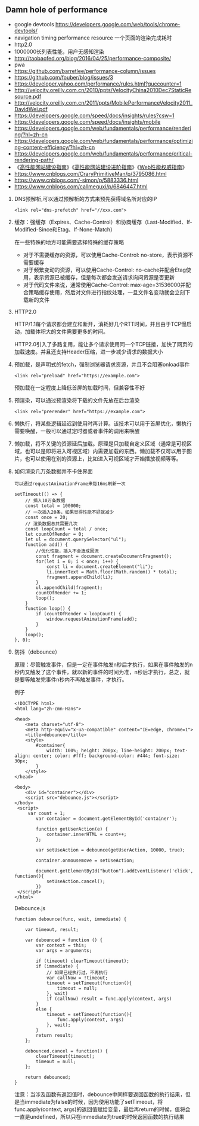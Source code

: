 ## Damn hole of performance

- google devtools https://developers.google.com/web/tools/chrome-devtools/
- navigation timing performance resource 一个页面的渲染完成耗时
- http2.0
- 1000000长列表性能，用户无感知渲染
- http://taobaofed.org/blog/2016/04/25/performance-composite/
- pwa
- https://github.com/barretlee/performance-column/issues
- https://github.com/fouber/blog/issues/3
- https://developer.yahoo.com/performance/rules.html?guccounter=1
- http://velocity.oreilly.com.cn/2010/ppts/VelocityChina2010Dec7StaticResource.pdf
- http://velocity.oreilly.com.cn/2011/ppts/MobilePerformanceVelocity2011_DavidWei.pdf
- https://developers.google.com/speed/docs/insights/rules?csw=1
- https://developers.google.com/speed/docs/insights/mobile
- https://developers.google.com/web/fundamentals/performance/rendering/?hl=zh-cn
- https://developers.google.com/web/fundamentals/performance/optimizing-content-efficiency/?hl=zh-cn
- https://developers.google.com/web/fundamentals/performance/critical-rendering-path/
- 《[高性能网站建设指南](http://book.douban.com/subject/3132277/)》《[高性能网站建设进阶指南](http://book.douban.com/subject/4719162/)》《[Web性能权威指南](http://book.douban.com/subject/25856314/)》
- https://www.cnblogs.com/CraryPrimitiveMan/p/3795086.html
- https://www.cnblogs.com/-simon/p/5883336.html
- https://www.cnblogs.com/callmeguxi/p/6846447.html



1. DNS预解析,可以通过预解析的方式来预先获得域名所对应的IP

   ```
   <link rel="dns-prefetch" href="//xxx.com">
   ```

2. 缓存：强缓存（Expires、Cache-Control）和协商缓存（Last-Modified、If-Modified-Since和Etag、If-None-Match）

   在一些特殊的地方可能需要选择特殊的缓存策略

   - 对于不需要缓存的资源，可以使用Cache-Control: no-store，表示资源不需要缓存
   - 对于频繁变动的资源，可以使用Cache-Control: no-cache并配合Etag使用，表示资源已被缓存，但是每次都会发送请求询问资源是否更新
   - 对于代码文件来说，通常使用Cache-Control:  max-age=31536000并配合策略缓存使用，然后对文件进行指纹处理，一旦文件名变动就会立刻下载新的文件

3. HTTP2.0

   HTTP/1.1每个请求都会建立和断开，消耗好几个RTT时间，并且由于TCP慢启动，加载体积大的文件需要更多的时间。

   HTTP2.0引入了多路复用，能让多个请求使用同一个TCP链接，加快了网页的加载速度。并且还支持Header压缩，进一步减少请求的数据大小

4. 预加载，是声明式的fetch，强制浏览器请求资源，并且不会阻塞onload事件

   ```
   <link rel="preload" href="https://example.com">
   ```

   预加载在一定程度上降低首屏的加载时间，但兼容性不好

5. 预渲染，可以通过预渲染将下载的文件先放在后台渲染

   ```
   <link rel="prerender" href="https://example.com">
   ```

6. 懒执行，将某些逻辑延迟到使用时再计算。该技术可以用于首屏优化，懒执行需要唤醒，一般可以通过定时器或者事件的调用来唤醒

7. 懒加载，将不关键的资源延后加载。原理是只加载自定义区域（通常是可视区域，也可以是即将进入可视区域）内需要加载的东西。懒加载不仅可以用于图片，也可以使用在别的资源上，比如进入可视区域才开始播放视频等等。

8. 如何渲染几万条数据并不卡住界面

   ```
   可以通过requestAnimationFrame来每16ms刷新一次
   
   setTimeout(() => {
       // 插入10万条数据
       const total = 100000;
       // 一次插入20条，如果觉得性能不好就减少
       const once = 20;
       // 渲染数据总共需要几次
       const loopCount = total / once;
       let countOfRender = 0;
       let ul = document.querySelector("ul");
       function add() {
           //优化性能，插入不会造成回流
           const fragment = document.createDocumentFragment();
           for(let i = 0; i < once; i++) {
               const li = document.createElement("li");
               li.innerText = Math.floor(Math.random() * total);
               fragment.appendChild(li);
           }
           ul.appendChild(fragment);
           countOfRender += 1;
           loop();
       }
       function loop() {
           if (countOfRender < loopCount) {
               window.requestAnimationFrame(add);
           }
       }
       loop();
   }, 0);
   ```

9. 防抖（debounce）

   原理：尽管触发事件，但是一定在事件触发n秒后才执行，如果在事件触发的n秒内又触发了这个事件，就以新的事件的时间为准，n秒后才执行，总之，就是要等触发完事件n秒内不再触发事件，才执行。

   例子

   ```
   <!DOCTYPE html>
   <html lang="zh-cmn-Hans">
   
   <head>
       <meta charset="utf-8">
       <meta http-equiv="x-ua-compatible" content="IE=edge, chrome=1">
       <title>debounce</title>
       <style>
           #container{
               width: 100%; height: 200px; line-height: 200px; text-align: center; color: #fff; background-color: #444; font-size: 30px;
           }
       </style>
   </head>
   
   <body>
       <div id="container"></div>
       <script src="debounce.js"></script>
   </body>
   	<script>
   		var count = 1;
           var container = document.getElementById('container');
   
           function getUserAction(e) {
               container.innerHTML = count++;
           };
   
           var setUseAction = debounce(getUserAction, 10000, true);
   
           container.onmousemove = setUseAction;
   
           document.getElementById("button").addEventListener('click', function(){
               setUseAction.cancel();
           })
   	</script>
   </html>
   ```

   Debounce.js

   ```
   function debounce(func, wait, immediate) {
   
       var timeout, result;
   
       var debounced = function () {
           var context = this;
           var args = arguments;
   
           if (timeout) clearTimeout(timeout);
           if (immediate) {
               // 如果已经执行过，不再执行
               var callNow = !timeout;
               timeout = setTimeout(function(){
                   timeout = null;
               }, wait)
               if (callNow) result = func.apply(context, args)
           }
           else {
               timeout = setTimeout(function(){
                   func.apply(context, args)
               }, wait);
           }
           return result;
       };
   
       debounced.cancel = function() {
           clearTimeout(timeout);
           timeout = null;
       };
   
       return debounced;
   }
   ```

   注意：当涉及函数有返回值时，debounce中同样要返回函数的执行结果，但是当immediate为false的时候，因为使用功能了setTimeout，将func.apply(context, args)的返回值赋给变量，最后再return的时候，值将会一直是undefined，所以只在immediate为true的时候返回函数的执行结果

